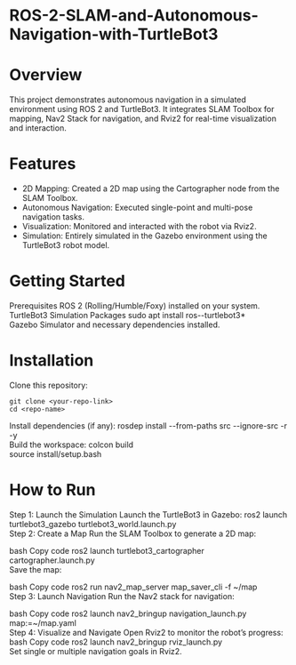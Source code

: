 # ROS-2-SLAM-and-Autonomous-Navigation-with-TurtleBot3

# Overview

This project demonstrates autonomous navigation in a simulated environment using ROS 2 and TurtleBot3. It integrates SLAM Toolbox for mapping, Nav2 Stack for navigation, and Rviz2 for real-time visualization and interaction.

# Features

* 2D Mapping: Created a 2D map using the Cartographer node from the SLAM Toolbox.
* Autonomous Navigation: Executed single-point and multi-pose navigation tasks.
* Visualization: Monitored and interacted with the robot via Rviz2.
* Simulation: Entirely simulated in the Gazebo environment using the TurtleBot3 robot model.


# Getting Started
Prerequisites
    ROS 2 (Rolling/Humble/Foxy) installed on your system.
    TurtleBot3 Simulation Packages
    sudo apt install ros-<ros2-distro>-turtlebot3*  
Gazebo Simulator and necessary dependencies installed.

# Installation
Clone this repository:

    git clone <your-repo-link>  
    cd <repo-name>  
Install dependencies (if any):
    rosdep install --from-paths src --ignore-src -r -y  
    Build the workspace:
    colcon build  
    source install/setup.bash  
 
# How to Run
Step 1: Launch the Simulation
Launch the TurtleBot3 in Gazebo:
    ros2 launch turtlebot3_gazebo turtlebot3_world.launch.py  
Step 2: Create a Map
Run the SLAM Toolbox to generate a 2D map:

bash
Copy code
ros2 launch turtlebot3_cartographer cartographer.launch.py  
Save the map:

bash
Copy code
ros2 run nav2_map_server map_saver_cli -f ~/map  
Step 3: Launch Navigation
Run the Nav2 stack for navigation:

bash
Copy code
ros2 launch nav2_bringup navigation_launch.py map:=~/map.yaml  
Step 4: Visualize and Navigate
Open Rviz2 to monitor the robot’s progress:
bash
Copy code
ros2 launch nav2_bringup rviz_launch.py  
Set single or multiple navigation goals in Rviz2.

